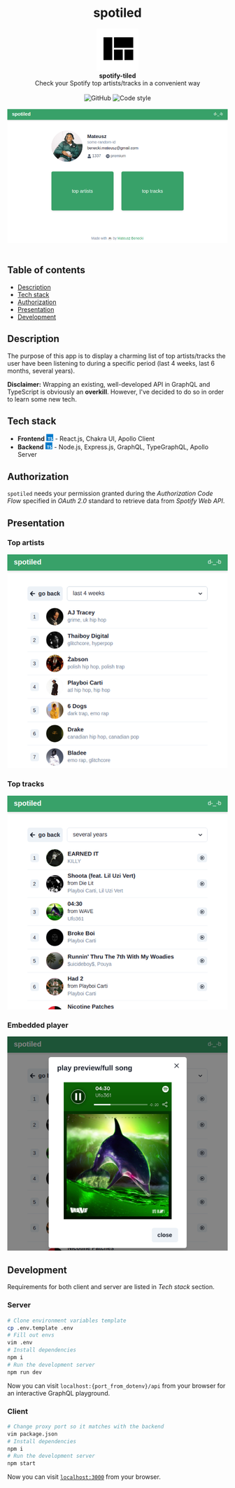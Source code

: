 <h1 align="center">spotiled</h1>

<div align="center">
  <a href="https://mb-spotiled.herokuapp.com/">
    <img src="https://github.com/beneckimateusz/spotiled/blob/main/img/logo.png?raw=true" />
  </a>
</div>

<div align="center">
  <strong>spotify-tiled</strong>
</div>

<div align="center">
  Check your Spotify top artists/tracks in a convenient way
</div>

<br />

<div align="center">
  <img alt="GitHub" src="https://img.shields.io/github/license/beneckimateusz/spotiled.svg?style=flat-square" />
  <img alt="Code style" src="https://img.shields.io/badge/code%20style-airbnb-blue.svg?style=flat-square" />
</div>

<br />

<div align="center">
  <img src="https://github.com/beneckimateusz/spotiled/blob/main/img/home.png?raw=true" />
</div>

<br />

## Table of contents

- [Description](#description)
- [Tech stack](#tech-stack)
- [Authorization](#authorization)
- [Presentation](#presentation)
- [Development](#development)

## Description

The purpose of this app is to display a charming list of top artists/tracks the user have been listening to during a specific period (last 4 weeks, last 6 months, several years).

**Disclaimer:** Wrapping an existing, well-developed API in GraphQL and TypeScript is obviously an **overkill**. However, I've decided to do so in order to learn some new tech.

## Tech stack

- **Frontend** ![](img/typescript_icon.png) - React.js, Chakra UI, Apollo Client
- **Backend** ![](img/typescript_icon.png) - Node.js, Express.js, GraphQL, TypeGraphQL, Apollo Server

## Authorization

`spotiled` needs your permission granted during the _Authorization Code Flow_ specified in _OAuth 2.0_ standard to retrieve data from _Spotify Web API_.

## Presentation

### Top artists

![Top artists](https://github.com/beneckimateusz/spotiled/blob/main/img/top_artists.png?raw=true)

### Top tracks

![Top tracks](https://github.com/beneckimateusz/spotiled/blob/main/img/top_tracks.png?raw=true)

### Embedded player

![Embedded player](https://github.com/beneckimateusz/spotiled/blob/main/img/embedded_player.png?raw=true)

## Development

Requirements for both client and server are listed in _Tech stack_ section.

### Server

```sh
# Clone environment variables template
cp .env.template .env
# Fill out envs
vim .env
# Install dependencies
npm i
# Run the development server
npm run dev
```

Now you can visit `localhost:{port_from_dotenv}/api` from your browser for an interactive GraphQL playground.

### Client

```sh
# Change proxy port so it matches with the backend
vim package.json
# Install dependencies
npm i
# Run the development server
npm start
```

Now you can visit [`localhost:3000`](localhost:3000) from your browser.
